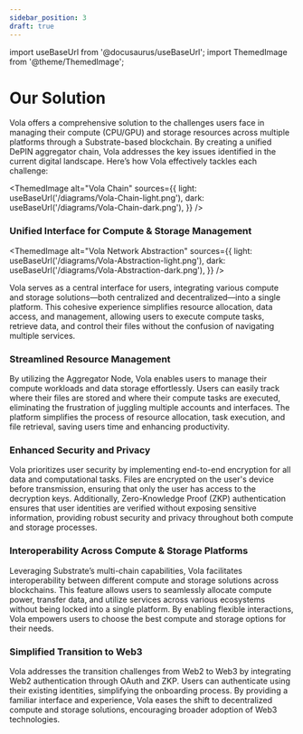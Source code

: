 ```yaml
---
sidebar_position: 3
draft: true
---
```


import useBaseUrl from '@docusaurus/useBaseUrl';
import ThemedImage from '@theme/ThemedImage';

# Our Solution

Vola offers a comprehensive solution to the challenges users face in managing their compute (CPU/GPU) and storage resources across multiple platforms through a Substrate-based blockchain. By creating a unified DePIN aggregator chain, Vola addresses the key issues identified in the current digital landscape. Here’s how Vola effectively tackles each challenge:

<ThemedImage
alt="Vola Chain"
sources={{
    light: useBaseUrl('/diagrams/Vola-Chain-light.png'),
    dark: useBaseUrl('/diagrams/Vola-Chain-dark.png'),
  }}
/>

### Unified Interface for Compute & Storage Management

<ThemedImage
alt="Vola Network Abstraction"
sources={{
    light: useBaseUrl('/diagrams/Vola-Abstraction-light.png'),
    dark: useBaseUrl('/diagrams/Vola-Abstraction-dark.png'),
  }}
/>

Vola serves as a central interface for users, integrating various compute and storage solutions—both centralized and decentralized—into a single platform. This cohesive experience simplifies resource allocation, data access, and management, allowing users to execute compute tasks, retrieve data, and control their files without the confusion of navigating multiple services.

### Streamlined Resource Management

By utilizing the Aggregator Node, Vola enables users to manage their compute workloads and data storage effortlessly. Users can easily track where their files are stored and where their compute tasks are executed, eliminating the frustration of juggling multiple accounts and interfaces. The platform simplifies the process of resource allocation, task execution, and file retrieval, saving users time and enhancing productivity.

### Enhanced Security and Privacy

Vola prioritizes user security by implementing end-to-end encryption for all data and computational tasks. Files are encrypted on the user's device before transmission, ensuring that only the user has access to the decryption keys. Additionally, Zero-Knowledge Proof (ZKP) authentication ensures that user identities are verified without exposing sensitive information, providing robust security and privacy throughout both compute and storage processes.

### Interoperability Across Compute & Storage Platforms

Leveraging Substrate’s multi-chain capabilities, Vola facilitates interoperability between different compute and storage solutions across blockchains. This feature allows users to seamlessly allocate compute power, transfer data, and utilize services across various ecosystems without being locked into a single platform. By enabling flexible interactions, Vola empowers users to choose the best compute and storage options for their needs.

### Simplified Transition to Web3

Vola addresses the transition challenges from Web2 to Web3 by integrating Web2 authentication through OAuth and ZKP. Users can authenticate using their existing identities, simplifying the onboarding process. By providing a familiar interface and experience, Vola eases the shift to decentralized compute and storage solutions, encouraging broader adoption of Web3 technologies.
